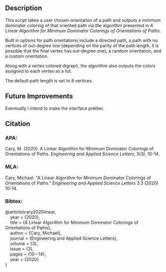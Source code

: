 ## Description

This script takes a user chosen orientation of a path and outputs a minimum dominator coloring of that oriented path via the algorithm presented in *A Linear Algorithm for Minimum Dominator Colorings of Orientations of Paths*.

Built in options for path orientations include a directed path, a path with no vertices of out-degree one (depending on the parity of the path length, it is possible that the final vertex has out-degree one), a random orientation, and a custom orientation.

Along with a vertex colored digraph, the algorithm also outputs the colors assigned to each vertex as a list.

The default path length is set to 8 vertices.

## Future Improvements

Eventually I intend to make the interface prettier.

## Citation

### APA:

Cary, M. (2020). A Linear Algorithm for Minimum Dominator Colorings of Orientations of Paths. *Engineering and Applied Science Letters*, 3(3), 10-14.

### MLA:

Cary, Michael. "A Linear Algorithm for Minimum Dominator Colorings of Orientations of Paths." *Engineering and Applied Science Letters* 3.3 (2020) 10-14.

### Bibtex:

@article{cary2020linear,\
&nbsp;&nbsp;&nbsp;&nbsp;year = {2020},\
&nbsp;&nbsp;&nbsp;&nbsp;title = {A Linear Algorithm for Minimum Dominator Colorings of Orientations of Paths},\
&nbsp;&nbsp;&nbsp;&nbsp;author = {Cary, Michael},\
&nbsp;&nbsp;&nbsp;&nbsp;journal = {Engineering and Applied Science Letters},\
&nbsp;&nbsp;&nbsp;&nbsp;volume = {3},\
&nbsp;&nbsp;&nbsp;&nbsp;issue = {3},\
&nbsp;&nbsp;&nbsp;&nbsp;pages = {10--14},\
&nbsp;&nbsp;&nbsp;&nbsp;year = {2020}\
}
